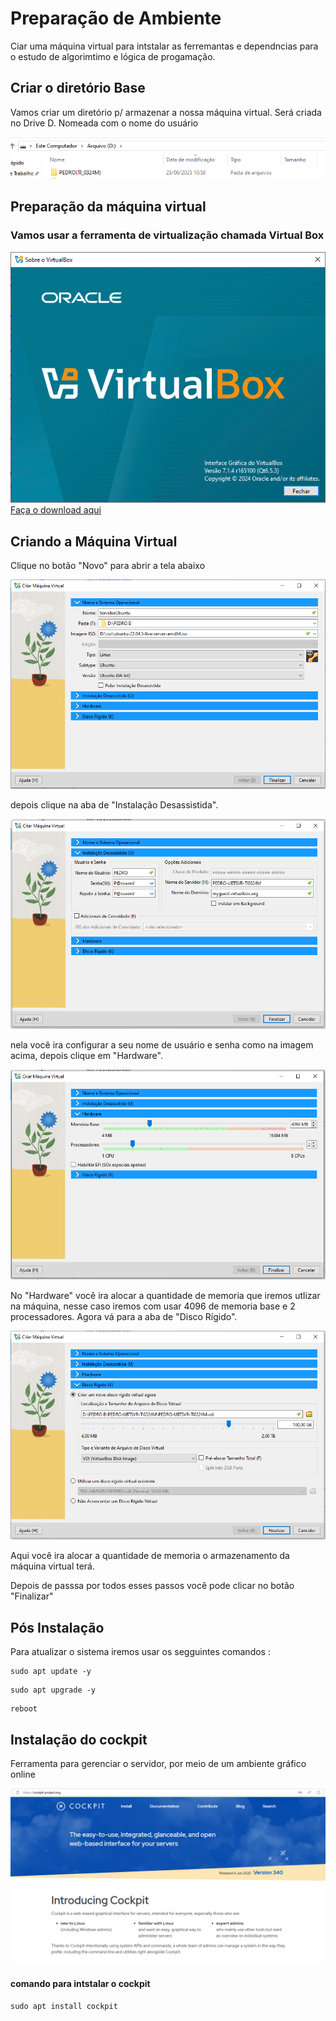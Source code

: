 # Preparação de Ambiente
Ciar uma máquina virtual para intstalar as ferremantas e dependncias para o estudo de algorimtimo e lógica de progamação.


## Criar o diretório Base
 Vamos criar um diretório p/ armazenar a nossa máquina virtual.  Será criada no Drive D. Nomeada com o nome do usuário

<img src="criar-diretorio-d.png">

## Preparação da máquina virtual
### Vamos usar a ferramenta de virtualização chamada Virtual Box

<img src="tela-virtualbox.png">
<a href="https://www.virtualbox.org/wiki/Downloads"> Faça o download aqui</a>

## Criando a Máquina Virtual
Clique no botão "Novo" para abrir a tela abaixo

<img src="nova-maquina-virtual.png">

depois clique na aba de "Instalação Desassistida".

<img src="usuario-e-senha.png">

nela você ira configurar a seu nome de usuário e senha como na imagem acima,
 depois clique em "Hardware".

<img src="memoria-e-processador.png">

No "Hardware" você ira alocar a quantidade de memoria que iremos utlizar na máquina, 
nesse caso iremos com usar 4096 de memoria base e 2 processadores. Agora vá para a aba de "Disco Rígido".

<img src="disco-rigido.png">
 
Aqui você ira alocar a quantidade de memoria o armazenamento da máquina virtual terá.

Depois de passsa por todos esses passos você pode clicar no botão "Finalizar"

## Pós Instalação 

Para atualizar o sistema iremos usar os segguintes comandos :

```shell
sudo apt update -y
````

```shell
sudo apt upgrade -y
```

```shell
reboot
```
## Instalação do cockpit

Ferramenta para gerenciar o servidor, por meio de um ambiente gráfico online

<img src="cockpit-install.png">

#### comando para intstalar o cockpit

```shell
sudo apt install cockpit
```
